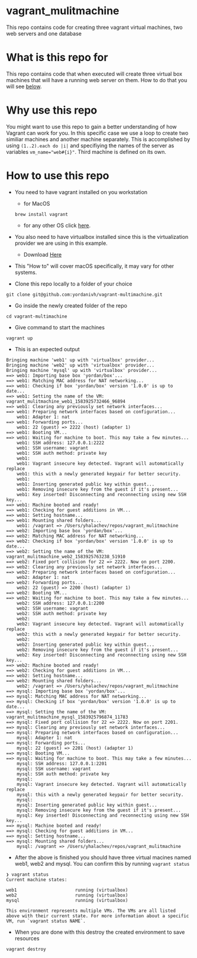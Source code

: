 # vagrant_mulitmachine
This repo contains code for creating three vagrant virtual machines, two web servers and one database

# What is this repo for

This repo contains code that when executed will create three virtual box machines that will have a running web server on them.  How to do that you will see [below](#how-to-use-this-repo).


# Why use this repo

You might want to use this repo to gain a better understanding of how Vagrant can work for you. 
In this specific case we use a loop to create two similiar machines and another machine separately. 
This is accomplished by using `(1..2).each do |i|` and specifiying the names of the server as variables `vm_name="web#{i}"`.
Third machine is defined on its own.


# How to use this repo

* You need to have vagrant installed on you workstation
   *  for MacOS
   
    ```
    brew install vagrant
    ```
  
   *  for any other OS click [here](https://www.vagrantup.com/downloads.html).

* You also need to have virtualbox installed since this is the virtualization provider we are using in this example.

   * Download [Here](https://www.virtualbox.org/wiki/Downloads)
  
* This "How to" will cover macOS specifically, it may vary for other systems.

* Clone this repo locally to a folder of your choice
```
git clone git@github.com:yordanivh/vagrant-multimachine.git
```
* Go inside the newly created folder of the repo

```
cd vagrant-multimachine
```
* Give command to start the machines

```
vagrant up
```
* This is an expected output

```
Bringing machine 'web1' up with 'virtualbox' provider...
Bringing machine 'web2' up with 'virtualbox' provider...
Bringing machine 'mysql' up with 'virtualbox' provider...
==> web1: Importing base box 'yordan/box'...
==> web1: Matching MAC address for NAT networking...
==> web1: Checking if box 'yordan/box' version '1.0.0' is up to date...
==> web1: Setting the name of the VM: vagrant_mulitmachine_web1_1583925732466_96894
==> web1: Clearing any previously set network interfaces...
==> web1: Preparing network interfaces based on configuration...
    web1: Adapter 1: nat
==> web1: Forwarding ports...
    web1: 22 (guest) => 2222 (host) (adapter 1)
==> web1: Booting VM...
==> web1: Waiting for machine to boot. This may take a few minutes...
    web1: SSH address: 127.0.0.1:2222
    web1: SSH username: vagrant
    web1: SSH auth method: private key
    web1: 
    web1: Vagrant insecure key detected. Vagrant will automatically replace
    web1: this with a newly generated keypair for better security.
    web1: 
    web1: Inserting generated public key within guest...
    web1: Removing insecure key from the guest if it's present...
    web1: Key inserted! Disconnecting and reconnecting using new SSH key...
==> web1: Machine booted and ready!
==> web1: Checking for guest additions in VM...
==> web1: Setting hostname...
==> web1: Mounting shared folders...
    web1: /vagrant => /Users/yhalachev/repos/vagrant_mulitmachine
==> web2: Importing base box 'yordan/box'...
==> web2: Matching MAC address for NAT networking...
==> web2: Checking if box 'yordan/box' version '1.0.0' is up to date...
==> web2: Setting the name of the VM: vagrant_mulitmachine_web2_1583925763238_51910
==> web2: Fixed port collision for 22 => 2222. Now on port 2200.
==> web2: Clearing any previously set network interfaces...
==> web2: Preparing network interfaces based on configuration...
    web2: Adapter 1: nat
==> web2: Forwarding ports...
    web2: 22 (guest) => 2200 (host) (adapter 1)
==> web2: Booting VM...
==> web2: Waiting for machine to boot. This may take a few minutes...
    web2: SSH address: 127.0.0.1:2200
    web2: SSH username: vagrant
    web2: SSH auth method: private key
    web2: 
    web2: Vagrant insecure key detected. Vagrant will automatically replace
    web2: this with a newly generated keypair for better security.
    web2: 
    web2: Inserting generated public key within guest...
    web2: Removing insecure key from the guest if it's present...
    web2: Key inserted! Disconnecting and reconnecting using new SSH key...
==> web2: Machine booted and ready!
==> web2: Checking for guest additions in VM...
==> web2: Setting hostname...
==> web2: Mounting shared folders...
    web2: /vagrant => /Users/yhalachev/repos/vagrant_mulitmachine
==> mysql: Importing base box 'yordan/box'...
==> mysql: Matching MAC address for NAT networking...
==> mysql: Checking if box 'yordan/box' version '1.0.0' is up to date...
==> mysql: Setting the name of the VM: vagrant_mulitmachine_mysql_1583925796874_11783
==> mysql: Fixed port collision for 22 => 2222. Now on port 2201.
==> mysql: Clearing any previously set network interfaces...
==> mysql: Preparing network interfaces based on configuration...
    mysql: Adapter 1: nat
==> mysql: Forwarding ports...
    mysql: 22 (guest) => 2201 (host) (adapter 1)
==> mysql: Booting VM...
==> mysql: Waiting for machine to boot. This may take a few minutes...
    mysql: SSH address: 127.0.0.1:2201
    mysql: SSH username: vagrant
    mysql: SSH auth method: private key
    mysql: 
    mysql: Vagrant insecure key detected. Vagrant will automatically replace
    mysql: this with a newly generated keypair for better security.
    mysql: 
    mysql: Inserting generated public key within guest...
    mysql: Removing insecure key from the guest if it's present...
    mysql: Key inserted! Disconnecting and reconnecting using new SSH key...
==> mysql: Machine booted and ready!
==> mysql: Checking for guest additions in VM...
==> mysql: Setting hostname...
==> mysql: Mounting shared folders...
    mysql: /vagrant => /Users/yhalachev/repos/vagrant_mulitmachine
```

* After the above is finished you should have three virtual macines named web1, web2 and mysql. You can confirm this by running `vagrant status`

```
❯ vagrant status
Current machine states:

web1                      running (virtualbox)
web2                      running (virtualbox)
mysql                     running (virtualbox)

This environment represents multiple VMs. The VMs are all listed
above with their current state. For more information about a specific
VM, run `vagrant status NAME`.
```

* When you are done with this destroy the created environment to save resources

```
vagrant destroy
```
